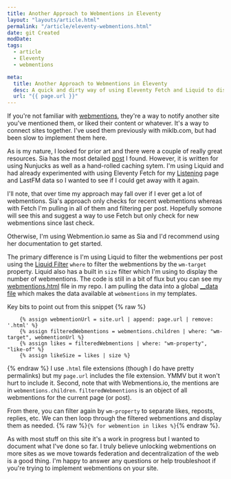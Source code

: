 ```yaml
---
title: Another Approach to Webmentions in Eleventy
layout: "layouts/article.html"
permalink: "/article/eleventy-webmentions.html"
date: git Created
modDate: 
tags:
  - article
  - Eleventy
  - webmentions

meta:
  title: Another Approach to Webmentions in Eleventy
  desc: A quick and dirty way of using Eleventy Fetch and Liquid to display webmentions on your site.
  url: "{{ page.url }}"
---
```


If you're not familiar with [webmentions](https://indieweb.org/Webmention), they're a way to notify another site you've mentioned them, or liked their content or whatever. It's a way to connect sites together. I've used them previously with miklb.com, but had been slow to implement them here.

As is my nature, I looked for prior art and there were a couple of really great resources. Sia has the most detailed [post](https://www.sia.codes/posts/webmentions-eleventy/) I found. However, it is written for using Nunjucks as well as a hand-rolled caching sytem. I'm using Liquid and had already experimented with using Eleventy Fetch for my [Listening](/listening/) page and LastFM data so I wanted to see if I could get away with it again.

I'll note, that over time my approach may fall over if I ever get a lot of webmentions. Sia's approach only checks for recent webmentions whereas with Fetch I'm pulling in all of them and filtering per post. Hopefully somone will see this and suggest a way to use Fetch but only check for new webmentions since last check.

Otherwise, I'm using Webmention.io same as Sia and I'd recommend using her documentation to get started.

The primary difference is I'm using Liquid to filter the webmentions per post using the [Liquid Filter](https://www.11ty.dev/docs/filters/) `where` to filter the webmentions by the `wm-target` property. Liquid also has a built in `size` filter which I'm using to display the number of webmentions. The code is still in a bit of flux but you can see my [webmentions.html](https://github.com/miklb/michaelbishop/blob/main/_includes/webmentions.html) file in my repo. I am pulling the data into a global [__data file](https://github.com/miklb/michaelbishop/blob/main/_data/webmentions.json) which makes the data available at `webmentions` in my templates.

Key bits to point out from this snippet
{% raw %}
```liquid
    {% assign webmentionUrl = site.url | append: page.url | remove: '.html' %}
    {% assign filteredWebmentions = webmentions.children | where: "wm-target", webmentionUrl %}
    {% assign likes = filteredWebmentions | where: "wm-property", "like-of" %}
    {% assign likeSize = likes | size %}
```
{% endraw %}
I use `.html` file extensions (though I do have pretty permalinks) but my `page.url` includes the file extension. YMMV but it won't hurt to include it. Second, note that with Webmentions.io, the mentions are in `webmentions.children`. `filteredWebmentions` is an object of all webmentions for the current page (or post).

From there, you can filter again by `wm-property` to separate likes, reposts, replies, etc. We can then loop through the filtered webmentions and display them as needed. {% raw %}`{% for webmention in likes %}`{% endraw %}.

As with most stuff on this site it's a work in progress but I wanted to document what I've done so far. I truly believe unlocking webmentions on more sites as we move towards federation and decentralization of the web is a good thing. I'm happy to answer any questions or help troubleshoot if you're trying to implement webmentions on your site.

<a class="u-bridgy-fed" href="https://fed.brid.gy/" hidden="from-humans"></a>


